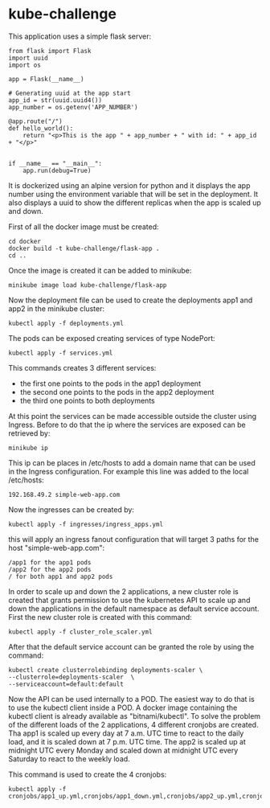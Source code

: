 # kube-challenge

This application uses a simple flask server:

    from flask import Flask
    import uuid
    import os

    app = Flask(__name__)

    # Generating uuid at the app start
    app_id = str(uuid.uuid4())
    app_number = os.getenv('APP_NUMBER')

    @app.route("/")
    def hello_world():
        return "<p>This is the app " + app_number + " with id: " + app_id + "</p>"


    if __name__ == "__main__":
        app.run(debug=True)

It is dockerized using an alpine version for python and it displays the app number using the environment variable that
will be set in the deployment. It also displays a uuid to show the different replicas when the app is scaled up and down.

First of all the docker image must be created:

    cd docker
    docker build -t kube-challenge/flask-app .
    cd ..

Once the image is created it can be added to minikube:

    minikube image load kube-challenge/flask-app

Now the deployment file can be used to create the deployments app1 and app2 in the minikube cluster:

    kubectl apply -f deployments.yml

The pods can be exposed creating services of type NodePort:

    kubectl apply -f services.yml

This commands creates 3 different services:

* the first one points to the pods in the app1 deployment
* the second one points to the pods in the app2 deployment
* the third one points to both deployments

At this point the services can be made accessible outside the cluster using Ingress. Before to do that the ip where 
the services are exposed can be retrieved by:

    minikube ip

This ip can be places in /etc/hosts to add a domain name that can be used in the Ingress configuration.
For example this line was added to the local /etc/hosts:

    192.168.49.2 simple-web-app.com

Now the ingresses can be created by:

    kubectl apply -f ingresses/ingress_apps.yml

this will apply an ingress fanout configuration that will target 3 paths for the host "simple-web-app.com":

    /app1 for the app1 pods
    /app2 for the app2 pods
    / for both app1 and app2 pods

In order to scale up and down the 2 applications, a new cluster role is created that grants permission to use the 
kubernetes API to scale up and down the applications in the default namespace as default service account.
First the new cluster role is created with this command:

    kubectl apply -f cluster_role_scaler.yml

After that the default service account can be granted the role by using the command:

    kubectl create clusterrolebinding deployments-scaler \
    --clusterrole=deployments-scaler  \
    --serviceaccount=default:default

Now the API can be used internally to a POD. The easiest way to do that is to use the kubectl client inside a POD.
A docker image containing the kubectl client is already available as "bitnami/kubectl". To solve the problem of the 
different loads of the 2 applications, 4 different cronjobs are created. Tha app1 is scaled up every day at 7 a.m. UTC
time to react to the daily load, and it is scaled down at 7 p.m. UTC time. The app2 is scaled up at midnight UTC every
Monday and scaled down at midnight UTC every Saturday to react to the weekly load.

This command is used to create the 4 cronjobs:

    kubectl apply -f cronjobs/app1_up.yml,cronjobs/app1_down.yml,cronjobs/app2_up.yml,cronjobs/app2_down.yml
